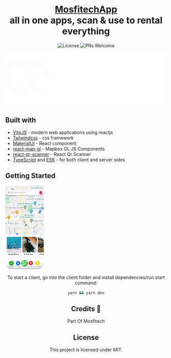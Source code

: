 <div align="center">

<h1 style="border-bottom: none">
    <b><a href="#">MosfitechApp</a></b><br />
   all in one apps, scan & use to rental everything
    <br>
</h1>

<div>

![License](https://img.shields.io/badge/license-MIT-blue) ![PRs Welcome](https://img.shields.io/badge/PRs-welcome-green.svg)

<img width="720" alt="mosfitech" src="./public/Logo.png"></div>

<div align='left'>

## Built with

- [ViteJS](https://vitejs.dev/) - modern web applications using reactjs
- [Tailwindcss](https://tailwindcss.com/docs/guides/vite) - css framework
- [MaterialUI](https://mui.com/material-ui/material-icons/) - React component
- [react-map-gl](https://github.com/visgl/react-map-gl) - Mapbox GL JS Components
- [react-qr-scanner](https://www.npmjs.com/package/react-qr-scanner?activeTab=readme) - React Qr Scanner
- [TypeScript](https://github.com/microsoft/TypeScript) and [ES6](https://github.com/eslint/eslint) - for both client and server sides

## Getting Started

<img width="120" alt="mosfitech" src="./public/mosfitechapp.png"></div>

To start a client, go into the client folder and install dependencies/run start command:

```bash
yarn && yarn dev
```

## Credits 🎉

Part Of Mosfitech

## License

This project is licensed under MIT.

</div>
